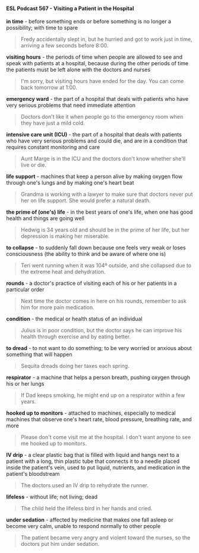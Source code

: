 #### ESL Podcast 567 - Visiting a Patient in the Hospital

**in time** - before something ends or before something is no longer a possibility;
with time to spare

> Fredy accidentally slept in, but he hurried and got to work just in time, arriving a
few seconds before 8:00.

**visiting hours** - the periods of time when people are allowed to see and speak
with patients at a hospital, because during the other periods of time the patients
must be left alone with the doctors and nurses

> I'm sorry, but visiting hours have ended for the day. You can come back
tomorrow at 1:00.

**emergency ward** - the part of a hospital that deals with patients who have very
serious problems that need immediate attention

> Doctors don't like it when people go to the emergency room when they have
just a mild cold.

**intensive care unit (ICU)** - the part of a hospital that deals with patients who
have very serious problems and could die, and are in a condition that requires
constant monitoring and care

> Aunt Marge is in the ICU and the doctors don't know whether she'll live or die.

**life support** - machines that keep a person alive by making oxygen flow through
one's lungs and by making one's heart beat

> Grandma is working with a lawyer to make sure that doctors never put her on
life support. She would prefer a natural death.

**the prime of (one's) life** - in the best years of one's life, when one has good
health and things are going well

> Hedwig is 34 years old and should be in the prime of her life, but her
depression is making her miserable.

**to collapse** - to suddenly fall down because one feels very weak or loses
consciousness (the ability to think and be aware of where one is)

> Teri went running when it was 104º outside, and she collapsed due to the
extreme heat and dehydration.

**rounds** - a doctor's practice of visiting each of his or her patients in a particular
order

> Next time the doctor comes in here on his rounds, remember to ask him for
more pain medication.

**condition** - the medical or health status of an individual

> Julius is in poor condition, but the doctor says he can improve his health
through exercise and by eating better.

**to dread** - to not want to do something; to be very worried or anxious about
something that will happen

> Sequita dreads doing her taxes each spring.

**respirator** - a machine that helps a person breath, pushing oxygen through his
or her lungs

> If Dad keeps smoking, he might end up on a respirator within a few years.

**hooked up to monitors** - attached to machines, especially to medical machines
that observe one's heart rate, blood pressure, breathing rate, and more

> Please don't come visit me at the hospital. I don't want anyone to see me
hooked up to monitors.

**IV drip** - a clear plastic bag that is filled with liquid and hangs next to a patient
with a long, thin plastic tube that connects it to a needle placed inside the
patient's vein, used to put liquid, nutrients, and medication in the patient's
bloodstream

> The doctors used an IV drip to rehydrate the runner.

**lifeless** - without life; not living; dead

> The child held the lifeless bird in her hands and cried.

**under sedation** - affected by medicine that makes one fall asleep or become
very calm, unable to respond normally to other people

> The patient became very angry and violent toward the nurses, so the doctors
put him under sedation.

